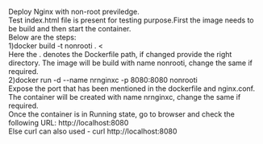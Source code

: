 Deploy Nginx with non-root previledge.
<br>
Test index.html file is present for testing purpose.First the image needs to be build and then start the container.
<br>
Below are the steps:
<br>
1)docker build -t nonrooti .
<<br>
Here the . denotes the Dockerfile path, if changed provide the right directory.
The image will be build with name nonrooti, change the same if required. 
<br>
2)docker run -d --name nrnginxc -p 8080:8080 nonrooti
<br>
Expose the port that has been mentioned in the dockerfile and nginx.conf. The container will be created with name nrnginxc, change the same if required.
<br> 
Once the container is in Running state, go to browser and check the following URL: http://localhost:8080
<br>
Else curl can also used - curl http://localhost:8080 
